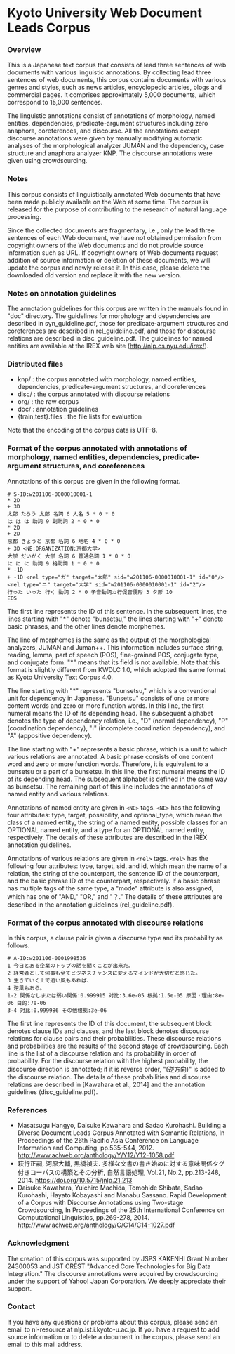 # Kyoto University Web Document Leads Corpus #

### Overview ###

This is a Japanese text corpus that consists of lead three sentences
of web documents with various linguistic annotations. By collecting
lead three sentences of web documents, this corpus contains documents
with various genres and styles, such as news articles, encyclopedic
articles, blogs and commercial pages. It comprises approximately 5,000
documents, which correspond to 15,000 sentences.

The linguistic annotations consist of annotations of morphology, named
entities, dependencies, predicate-argument structures including zero
anaphora, coreferences, and discourse. All the annotations except
discourse annotations were given by manually modifying automatic
analyses of the morphological analyzer JUMAN and the dependency, case
structure and anaphora analyzer KNP. The discourse annotations were
given using crowdsourcing.


### Notes ###

This corpus consists of linguistically annotated Web documents that
have been made publicly available on the Web at some time. The corpus
is released for the purpose of contributing to the research of natural
language processing.

Since the collected documents are fragmentary, i.e., only the lead
three sentences of each Web document, we have not obtained permission
from copyright owners of the Web documents and do not provide source
information such as URL. If copyright owners of Web documents request
addition of source information or deletion of these documents, we will
update the corpus and newly release it. In this case, please delete
the downloaded old version and replace it with the new version.


### Notes on annotation guidelines ###

The annotation guidelines for this corpus are written in the manuals
found in "doc" directory. The guidelines for morphology and
dependencies are described in syn_guideline.pdf, those for
predicate-argument structures and coreferences are described in
rel_guideline.pdf, and those for discourse relations are described in
disc_guideline.pdf. The guidelines for named entities are available at
the IREX web site (http://nlp.cs.nyu.edu/irex/).


### Distributed files ###

* knp/ : the corpus annotated with morphology, named entities, dependencies, predicate-argument structures, and coreferences
* disc/ : the corpus annotated with discourse relations
* org/ : the raw corpus
* doc/ : annotation guidelines
* {train,test}.files : the file lists for evaluation

Note that the encoding of the corpus data is UTF-8.


### Format of the corpus annotated with annotations of morphology, named entities, dependencies, predicate-argument structures, and coreferences ###

Annotations of this corpus are given in the following format.

```
# S-ID:w201106-0000010001-1
* 2D
+ 3D
太郎 たろう 太郎 名詞 6 人名 5 * 0 * 0
は は は 助詞 9 副助詞 2 * 0 * 0
* 2D
+ 2D
京都 きょうと 京都 名詞 6 地名 4 * 0 * 0
+ 3D <NE:ORGANIZATION:京都大学>
大学 だいがく 大学 名詞 6 普通名詞 1 * 0 * 0
に に に 助詞 9 格助詞 1 * 0 * 0
* -1D
+ -1D <rel type="ガ" target="太郎" sid="w201106-0000010001-1" id="0"/><rel type="ニ" target="大学" sid="w201106-0000010001-1" id="2"/>
行った いった 行く 動詞 2 * 0 子音動詞カ行促音便形 3 タ形 10
EOS
```

The first line represents the ID of this sentence. In the subsequent
lines, the lines starting with "*" denote "bunsetsu," the lines starting
with "+" denote basic phrases, and the other lines denote morphemes.

The line of morphemes is the same as the output of the morphological
analyzers, JUMAN and Juman++. This information includes surface
string, reading, lemma, part of speech (POS), fine-grained POS,
conjugate type, and conjugate form. "*" means that its field is not
available. Note that this format is slightly different from KWDLC 1.0,
which adopted the same format as Kyoto University Text Corpus 4.0.

The line starting with "*" represents "bunsetsu," which is a
conventional unit for dependency in Japanese. "Bunsetsu" consists of
one or more content words and zero or more function words. In this
line, the first numeral means the ID of its depending head. The subsequent alphabet
denotes the type of dependency relation, i.e., "D" (normal
dependency), "P" (coordination dependency), "I" (incomplete
coordination dependency), and "A" (appositive dependency).

The line starting with "+" represents a basic phrase, which is a unit
to which various relations are annotated. A basic phrase consists of
one content word and zero or more function words. Therefore, it is
equivalent to a bunsetsu or a part of a bunsetsu. In this line, the
first numeral means the ID of its depending head. The subsequent alphabet is
defined in the same way as bunsetsu. The remaining part of this line
includes the annotations of named entity and various relations.

Annotations of named entity are given in `<NE>` tags. `<NE>` has the
following four attributes: type, target, possibility, and
optional_type, which mean the class of a named entity, the string of
a named entity, possible classes for an OPTIONAL named entity, and a
type for an OPTIONAL named entity, respectively. The details of these
attributes are described in the IREX annotation guidelines.

Annotations of various relations are given in `<rel>` tags. `<rel>` has
the following four attributes: type, target, sid, and id, which mean
the name of a relation, the string of the counterpart, the sentence ID
of the counterpart, and the basic phrase ID of the counterpart,
respectively. If a basic phrase has multiple tags of the same type, a
"mode" attribute is also assigned, which has one of "AND," "OR," and
"？." The details of these attributes are described in the annotation
guidelines (rel_guideline.pdf).


### Format of the corpus annotated with discourse relations ###

In this corpus, a clause pair is given a discourse type and its probability as follows.

```
# A-ID:w201106-0001998536
1 今日とある企業のトップの話を聞くことが出来た。
2 経営者として何事も全てビジネスチャンスに変えるマインドが大切だと感じた。
3 生きていく上で追い風もあれば、
4 逆風もある。
1-2 関係なしまたは弱い関係:0.999915 対比:3.6e-05 根拠:1.5e-05 原因・理由:8e-06 目的:7e-06
3-4 対比:0.999986 その他根拠:3e-06

```

The first line represents the ID of this document, the subsequent
block denotes clause IDs and clauses, and the last block denotes
discourse relations for clause pairs and their probabilities. These
discourse relations and probabilities are the results of the second
stage of crowdsourcing. Each line is the list of a discourse relation
and its probability in order of probability. For the discourse
relation with the highest probability, the discourse direction is
annotated; if it is reverse order, "(逆方向)" is added to the
discourse relation. The details of these probabilities and discourse
relations are described in [Kawahara et al., 2014] and the annotation
guidelines (disc_guideline.pdf).


### References ###

* Masatsugu Hangyo, Daisuke Kawahara and Sadao Kurohashi. Building a Diverse Document Leads Corpus Annotated with Semantic Relations, In Proceedings of the 26th Pacific Asia Conference on Language Information and Computing, pp.535-544, 2012. http://www.aclweb.org/anthology/Y/Y12/Y12-1058.pdf
* 萩行正嗣, 河原大輔, 黒橋禎夫. 多様な文書の書き始めに対する意味関係タグ付きコーパスの構築とその分析, 自然言語処理, Vol.21, No.2, pp.213-248, 2014. https://doi.org/10.5715/jnlp.21.213
* Daisuke Kawahara, Yuichiro Machida, Tomohide Shibata, Sadao Kurohashi, Hayato Kobayashi and Manabu Sassano. Rapid Development of a Corpus with Discourse Annotations using Two-stage Crowdsourcing, In Proceedings of the 25th International Conference on Computational Linguistics, pp.269-278, 2014. http://www.aclweb.org/anthology/C/C14/C14-1027.pdf


### Acknowledgment ###

The creation of this corpus was supported by JSPS KAKENHI Grant Number 24300053 and JST CREST "Advanced Core Technologies for Big Data Integration." The discourse annotations were acquired by crowdsourcing under the support of Yahoo! Japan Corporation. We deeply appreciate their support.


### Contact ###

If you have any questions or problems about this corpus, please send an email to nl-resource at nlp.ist.i.kyoto-u.ac.jp. If you have a request to add source information or to delete a document in the corpus, please send an email to this mail address.
